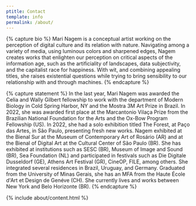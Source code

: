 ```yaml
---
ptitle: Contact
template: info
permalink: /about/
---
```

{% capture bio %}
Mari Nagem is a conceptual artist working on the perception of digital culture and its relation with nature. Navigating among a variety of media, using luminous colors and sharpened edges, Nagem creates works that enlighten our perception on critical aspects of the information age, such as the artificiality of landscapes, data subjectivity, and the capitalist race for happiness. With wit, and combining appealing titles, she raises existential questions while trying to bring sensibility to our relationship with and through machines.
{% endcapture %}

{% capture statement %}
In the last year, Mari Nagem was awarded the Celia and Wally Gilbert fellowship to work with the department of Modern Biology in Cold Spring Harbor, NY and the Mostra 3M Art Prize in Brazil. In 2022,  she was awarded first place at the Marcantonio Vilaça Prize from the Brazilian National Foundation for the Arts and the Ox-Bow Program Fellowship (US). In 2022, she had a solo exhibition titled The Forest, at Paço das Artes, in São Paulo, presenting fresh new works. Nagem exhibited at the Bienal Sur at the Museum of Contemporary Art of Rosário (AR) and at the Bienal of Digital Art at the Cultural Center of São Paulo (BR). She has exhibited at institutions such as SESC (BR), Museum of Image and Sound (BR), Sea Foundation (NL) and participated in festivals such as Die Digitale Dusseldorf (GE), Athens Art Festival (GR), CineOP, FILE, among others. She integrated several residences in Brazil, Uruguay, and Germany. Graduated from the University of Minas Gerais, she has an MFA from the Haute École d'Art et Design de Genéve (CH). She currently lives and works between New York and Belo Horizonte (BR).
{% endcapture %}

{% include about/content.html %}
